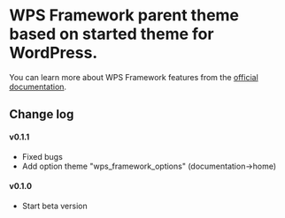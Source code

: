 WPS Framework parent theme based on started theme for WordPress.
==================================

You can learn more about WPS Framework features from the [official documentation](https://github.com/penguin-007/wps_framework/wiki).

## Change log ##

#### v0.1.1 ####
* Fixed bugs
* Add option theme "wps_framework_options" (documentation->home)

#### v0.1.0 ####
* Start beta version